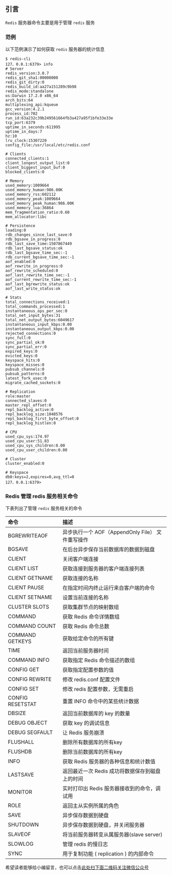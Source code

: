 ## 引言
`Redis` 服务器命令主要是用于管理 `redis` 服务

### 范例 ###

以下范例演示了如何获取 `redis` 服务器的统计信息

```
$ redis-cli
127、0.0.1:6379> info
# Server
redis_version:3.0.7
redis_git_sha1:00000000
redis_git_dirty:0
redis_build_id:aa27a151289c9b98
redis_mode:standalone
os:Darwin 17.2.0 x86_64
arch_bits:64
multiplexing_api:kqueue
gcc_version:4.2.1
process_id:702
run_id:63a232c39b249561664fb3a427a95f1bfe33e33e
tcp_port:6379
uptime_in_seconds:611995
uptime_in_days:7
hz:10
lru_clock:15307220
config_file:/usr/local/etc/redis.conf

# Clients
connected_clients:1
client_longest_output_list:0
client_biggest_input_buf:0
blocked_clients:0

# Memory
used_memory:1009664
used_memory_human:986.00K
used_memory_rss:602112
used_memory_peak:1009664
used_memory_peak_human:986.00K
used_memory_lua:36864
mem_fragmentation_ratio:0.60
mem_allocator:libc

# Persistence
loading:0
rdb_changes_since_last_save:0
rdb_bgsave_in_progress:0
rdb_last_save_time:1507867449
rdb_last_bgsave_status:ok
rdb_last_bgsave_time_sec:-1
rdb_current_bgsave_time_sec:-1
aof_enabled:0
aof_rewrite_in_progress:0
aof_rewrite_scheduled:0
aof_last_rewrite_time_sec:-1
aof_current_rewrite_time_sec:-1
aof_last_bgrewrite_status:ok
aof_last_write_status:ok

# Stats
total_connections_received:1
total_commands_processed:1
instantaneous_ops_per_sec:0
total_net_input_bytes:31
total_net_output_bytes:6049617
instantaneous_input_kbps:0.00
instantaneous_output_kbps:0.00
rejected_connections:0
sync_full:0
sync_partial_ok:0
sync_partial_err:0
expired_keys:0
evicted_keys:0
keyspace_hits:0
keyspace_misses:0
pubsub_channels:0
pubsub_patterns:0
latest_fork_usec:0
migrate_cached_sockets:0

# Replication
role:master
connected_slaves:0
master_repl_offset:0
repl_backlog_active:0
repl_backlog_size:1048576
repl_backlog_first_byte_offset:0
repl_backlog_histlen:0

# CPU
used_cpu_sys:174.97
used_cpu_user:51.83
used_cpu_sys_children:0.00
used_cpu_user_children:0.00

# Cluster
cluster_enabled:0

# Keyspace
db0:keys=2,expires=0,avg_ttl=0
127、0.0.1:6379> 
```

### Redis 管理 redis 服务相关命令 ###

下表列出了管理 `redis` 服务相关的命令

<table> 
 <thead> 
  <tr> 
   <th align="left">命令</th> 
   <th align="left">描述</th> 
  </tr> 
 </thead> 
 <tbody> 
  <tr> 
   <td align="left"><a rel="nofollow">BGREWRITEAOF</a></td> 
   <td align="left">异步执行一个 AOF（AppendOnly File） 文件重写操作</td> 
  </tr> 
  <tr> 
   <td align="left"><a rel="nofollow">BGSAVE</a></td> 
   <td align="left">在后台异步保存当前数据库的数据到磁盘</td> 
  </tr> 
  <tr> 
   <td align="left"><a rel="nofollow">CLIENT</a></td> 
   <td align="left">关闭客户端连接</td> 
  </tr> 
  <tr> 
   <td align="left"><a rel="nofollow">CLIENT LIST</a></td> 
   <td align="left">获取连接到服务器的客户端连接列表</td> 
  </tr> 
  <tr> 
   <td align="left"><a rel="nofollow">CLIENT GETNAME</a></td> 
   <td align="left">获取连接的名称</td> 
  </tr> 
  <tr> 
   <td align="left"><a rel="nofollow">CLIENT PAUSE</a></td> 
   <td align="left">在指定时间内终止运行来自客户端的命令</td> 
  </tr> 
  <tr> 
   <td align="left"><a rel="nofollow">CLIENT SETNAME</a></td> 
   <td align="left">设置当前连接的名称</td> 
  </tr> 
  <tr> 
   <td align="left"><a rel="nofollow">CLUSTER SLOTS</a></td> 
   <td align="left">获取集群节点的映射数组</td> 
  </tr> 
  <tr> 
   <td align="left"><a rel="nofollow">COMMAND</a></td> 
   <td align="left">获取 Redis 命令详情数组</td> 
  </tr> 
  <tr> 
   <td align="left"><a rel="nofollow">COMMAND COUNT</a></td> 
   <td align="left">获取 Redis 命令总数</td> 
  </tr> 
  <tr> 
   <td align="left"><a rel="nofollow">COMMAND GETKEYS</a></td> 
   <td align="left">获取给定命令的所有键</td> 
  </tr> 
  <tr> 
   <td align="left"><a rel="nofollow">TIME</a></td> 
   <td align="left">返回当前服务器时间</td> 
  </tr> 
  <tr> 
   <td align="left"><a rel="nofollow">COMMAND INFO</a></td> 
   <td align="left">获取指定 Redis 命令描述的数组</td> 
  </tr> 
  <tr> 
   <td align="left"><a rel="nofollow">CONFIG GET</a></td> 
   <td align="left">获取指定配置参数的值</td> 
  </tr> 
  <tr> 
   <td align="left"><a rel="nofollow">CONFIG REWRITE</a></td> 
   <td align="left">修改 redis.conf 配置文件</td> 
  </tr> 
  <tr> 
   <td align="left"><a rel="nofollow">CONFIG SET</a></td> 
   <td align="left">修改 redis 配置参数，无需重启</td> 
  </tr> 
  <tr> 
   <td align="left"><a rel="nofollow">CONFIG RESETSTAT</a></td> 
   <td align="left">重置 INFO 命令中的某些统计数据</td> 
  </tr> 
  <tr> 
   <td align="left"><a rel="nofollow">DBSIZE</a></td> 
   <td align="left">返回当前数据库的 key 的数量</td> 
  </tr> 
  <tr> 
   <td align="left"><a rel="nofollow">DEBUG OBJECT</a></td> 
   <td align="left">获取 key 的调试信息</td> 
  </tr> 
  <tr> 
   <td align="left"><a rel="nofollow">DEBUG SEGFAULT</a></td> 
   <td align="left">让 Redis 服务崩溃</td> 
  </tr> 
  <tr> 
   <td align="left"><a rel="nofollow">FLUSHALL</a></td> 
   <td align="left">删除所有数据库的所有key</td> 
  </tr> 
  <tr> 
   <td align="left"><a rel="nofollow">FLUSHDB</a></td> 
   <td align="left">删除当前数据库的所有key</td> 
  </tr> 
  <tr> 
   <td align="left"><a rel="nofollow">INFO</a></td> 
   <td align="left">获取 Redis 服务器的各种信息和统计数值</td> 
  </tr> 
  <tr> 
   <td align="left"><a rel="nofollow">LASTSAVE</a></td> 
   <td align="left">返回最近一次 Redis 成功将数据保存到磁盘上的时间</td> 
  </tr> 
  <tr> 
   <td align="left"><a rel="nofollow">MONITOR</a></td> 
   <td align="left">实时打印出 Redis 服务器接收到的命令，调试用</td> 
  </tr> 
  <tr> 
   <td align="left"><a rel="nofollow">ROLE</a></td> 
   <td align="left">返回主从实例所属的角色</td> 
  </tr> 
  <tr> 
   <td align="left"><a rel="nofollow">SAVE</a></td> 
   <td align="left">异步保存数据到硬盘</td> 
  </tr> 
  <tr> 
   <td align="left"><a rel="nofollow">SHUTDOWN</a></td> 
   <td align="left">异步保存数据到硬盘，并关闭服务器</td> 
  </tr> 
  <tr> 
   <td align="left"><a rel="nofollow">SLAVEOF</a></td> 
   <td align="left">将当前服务器转变从属服务器(slave server)</td> 
  </tr> 
  <tr> 
   <td align="left"><a rel="nofollow">SLOWLOG</a></td> 
   <td align="left">管理 redis 的慢日志</td> 
  </tr> 
  <tr> 
   <td align="left"><a rel="nofollow">SYNC</a></td> 
   <td align="left">用于复制功能 ( replication ) 的内部命令</td> 
  </tr> 
 </tbody> 
</table>


希望读者能够给小编留言，也可以点击[此处扫下面二维码关注微信公众号](https://www.ycbbs.vip/?p=28 "此处扫下面二维码关注微信公众号")